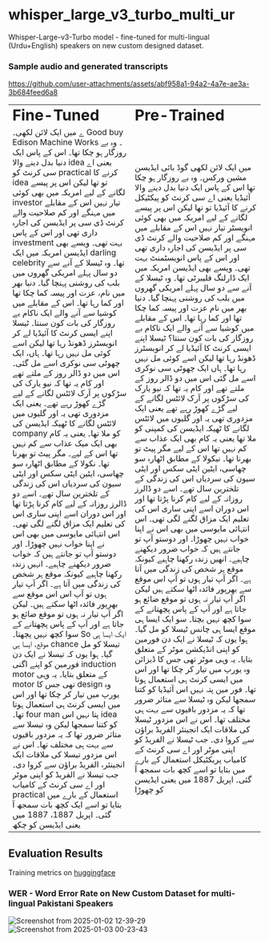 # whisper_large_v3_turbo_multi_ur
Whisper-Large-v3-Turbo model - fine-tuned for multi-lingual (Urdu+English) speakers on new custom designed dataset.

### Sample audio and generated transcripts
https://github.com/user-attachments/assets/abf958a1-94a2-4a7e-ae3a-3b684feed6a8

<table border="0">
 <tr>
    <td><b style="font-size:30px">Fine-Tuned</b></td>
    <td><b style="font-size:30px">Pre-Trained</b></td>
 </tr>
 <tr>
    <td>ے میں ایک لائن لکھی۔
Good buy Edison Machine Works
۔ وہ بے روزگار ہو چکا تھا۔ اس کے پاس ایک دنیا بدل دینے والا
idea
یعنی اے سی کرنٹ کو
practical
کرنے کا
idea
تو تھا لیکن اس پر پیسے لگانے کے لیے امریکہ میں بھی کوئی
investor
تیار نہیں  اس کے مقابلے میں مہنگے اور کم صلاحیت والے کرنٹ ڈی سی پر ایڈیسن کی اجارہ داری تھی اور اس کے پاس investment
بہت تھی۔ ویسے بھی ایڈیسن امریکہ میں ایک
darling celebrity
تھا۔ وہ ٹیسلا کے آنے سے دو سال پہلے امریکی گھروں میں بلب کی روشنی پہنچا گیا۔  دنیا بھر میں نام، عزت اور پیسہ کما چکا تھا اور کما رہا تھا۔ اس کے مقابلے میں کوشیا سے آنے والے ایک ناکام بے روزگار کی بات کون سنتا۔ ٹیسلا اپنے ایسی کرنٹ کا آئیڈیا لے کر انویسٹرز ڈھونڈ رہا تھا لیکن اسے کوئی مل نہیں رہا تھا۔ ہاں،  ایک چھوٹی سی نوکری اسے مل گئی۔ اس میں دو ڈالر روز کے ملتے تھے اور کام یہ تھا کہ نیو یارک کی سڑکوں پر آرک لائٹس لگانے کے لیے گڑے کھوڑ رہے تھے۔ یعنی ایک مزدوری تھی یہ اور گلیوں میں لائٹس لگانے کا ٹھیکہ ایڈیسن کی
company
کو ملا تھا۔ یعنی یہ کام بھی ایک میک عذاب سے کم نہیں تھا اس کے لیے۔ مگر پیٹ تو بھرنا تھا۔ نکولا کے مطابق اٹھارہ سو چھاسی، ایٹین ایٹی سکس اور ایٹی سیون کی سردیاں اس کی زندگی کے تلخترین سال تھے۔ اسے دو ڈالرز روزانہ کے لیے کام کرنا پڑتا تھا اور اس دوران اسے اپنی ساری  اس کی تعلیم ایک مزاق لگنے لگی تھی۔ اس انتہائی مایوسی میں بھی اس نے اپنا خواب نہیں چھوڑا۔ اور دوستو آپ تو جانتے ہیں کہ خواب ضرور دیکھنے چاہیے۔ انہیں زندہ رکھنا چاہیے کیونکہ موقع ہر شخص کی زندگی میں آتا ہے۔ اگر آپ تیار ہوں تو آپ اس  اس موقع سے بھرپور فائدہ اٹھا سکتے ہیں۔ لیکن اگر آپ تیار نہ ہوں تو موقع ضائع ہو جاتا ہے اور آپ کے پاس پچھتانے کے سوا کچھ نہیں پچھتا۔ So ایک ایسا ہی موقع، ایسا ہی
chance
تیسلا کو مل گیا۔ ہوا یوں کہ تیسلا نے ایک دن فورمین کو اپنے  اگنی
induction motor
کے متعلق بتایا۔ یہ وہی
motor
تھی جس کا
design
وہ یورپ میں تیار کر چکا تھا اور اس میں ایسی کرنٹ ہی استعمال ہوتا تھا۔
four man
پتا نہیں اس
idea
کو کتنا سمجھا لیکن وہ تیسلا سے متاثر ضرور تھا کہ یہ مزدور باقیوں سے بہت ہی مختلف تھا۔  اس نے اس مزدور تیسلا کی ملاقات ایک انجینئر، الفریڈ براؤن سے کروا دی۔ جب تیسلا نے الفریڈ کو اپنی موٹر اور اے سی کرنٹ کے کامیاب
practical
استعمال کے بارے میں بتایا تو اسے ایک کچھ بات سمجھ آ گئی۔ اپریل 
1887، 1887
میں یعنی ایڈیسن کو چکھ </td>
    <td> میں ایک لائن لکھی گوڈ بائی ایڈیسن مشین ورکس۔
 وہ بے روزگار ہو چکا تھا اس کے پاس ایک دنیا بدل دینے
 والا آئیڈیا یعنی اے سی کرنٹ کو پیکٹیکل کرنے کا آئیڈیا تو
 تھا لیکن اس پر پیسے لگانے کے لیے امریکہ میں بھی کوئی انویسٹر تیار نہیں 
 اس کے مقابلے میں مہنگے اور کم صلاحیت والے کرنٹ ڈی سی پر ایڈیسن کی اجارہ داری 
 تھی اور اس کے پاس انویسٹمنٹ بہت تھی۔ ویسے بھی ایڈیسن امریکہ میں ایک
 ڈارلنگ فلیبرٹی تھا۔ وہ ٹیسلا کے آنے سے دو سال پہلے امریکی گھروں میں بلب کی 
 روشنی پہنچا گیا۔  دنیا بھر میں نام عزت اور پیسہ کما چکا تھا اور کما رہا تھا۔
 اس کے مقابلے میں کوشیا سے آنے والے ایک ناکام بے روزگار کی بات کون سنتا؟ ٹیسلا اپنے 
 ایسی کرنٹ کا آئیڈیا لے کر انویسٹرز ڈھونڈ رہا تھا لیکن اسے کوئی مل نہیں رہا تھا۔
 ہاں  ایک چھوٹی سی نوکری اسے مل گئی اس میں دو ڈالر روز کے ملتے تھے اور کام 
 یہ تھا کہ نیو یارک کی سڑکوں پر آرک لائٹس لگانے کے لیے گڑے کھوڑ رہے تھے یعنی
 ایک مزدوری تھی یہ اور گلیوں میں لائٹس لگانے کا ٹھیکہ ایڈیسن کی کمپنی کو ملا 
 تھا یعنی یہ کام بھی  ایک عذاب سے کم نہیں تھا اس کے لیے مگر پیٹ تو بھرنا تھا۔
 نیکولا کے مطابق اٹھارہ سو چھاسی، ایٹین ایٹی سکس اور ایٹی سیون کی سردیاں 
 اس کی زندگی کے تلخترین سال تھے۔ اسے دو ڈالرز روزانہ کے لیے کام کرنا پڑتا تھا
 اور اس دوران اسے اپنی ساری  اس کی تعلیم ایک مزاق لگنے لگی تھی۔ اس انتہائی 
 مایوسی میں بھی اس نے اپنا خواب نہیں چھوڑا۔ اور دوستو آپ تو جانتے ہیں کہ خواب
ضرور دیکھنے چاہیے۔ انھیں زندہ رکھنا چاہیے کیونکہ موقع ہر شخص کی زندگی میں 
 آتا ہے۔ اگر آپ تیار ہوں تو آپ  اس موقع سے بھرپور فائدہ اٹھا سکتے ہیں لیکن اگر
 آپ تیار نہ ہوں تو موقع ضائع ہو جاتا ہے اور آپ کے پاس پچھتانے کے سوا کچھ نہیں 
بچتا۔ سو ایک ایسا ہی موقع ایسا ہی چانس ٹیسلا کو مل گیا۔ ہوا یوں کہ ٹیسلا نے ایک
دن فورمین کو  اپنی انڈیکشن موٹر کے متعلق بتایا۔ یہ وہی موٹر تھی جس کا 
ڈیزائن وہ یورپ میں تیار کر چکا تھا اور اس میں ایسی کرنٹ ہی استعمال ہوتا تھا۔
فور مین پتہ نہیں اس آئیڈیا کو کتنا سمجھا لیکن وہ ٹیسلا سے متاثر ضرور تھا کہ یہ 
مزدور باقیوں سے بہت ہی مختلف تھا۔  اس نے اس مزدور ٹیسلا کی ملاقات ایک انجینئر
الفریڈ براؤن سے کروا دی۔ جب ٹیسلا نے الفریڈ کو اپنی موٹر اور اے سی کرنٹ 
کے کامیاب پریکٹیکل استعمال کے بارے میں بتایا تو اسے کچھ بات سمجھ آ گئی۔
اپریل 1887 میں یعنی ایڈیسن کو چھوڑا </td>
 </tr>
</table>

## Evaluation Results
Training metrics on [huggingface](https://huggingface.co/rizwan2000/whisper-large-v3-turbo-ur-2/tensorboard)
### WER - Word Error Rate on New Custom Dataset for multi-lingual Pakistani Speakers 

![Screenshot from 2025-01-02 12-39-29](https://github.com/user-attachments/assets/7a133689-1745-46dc-9d24-c04102bcd3b6)
![Screenshot from 2025-01-03 00-23-43](https://github.com/user-attachments/assets/eb7df7b8-a657-48a8-ae21-f15776e33527)


